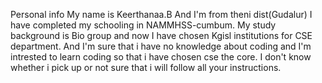 Personal info
My name is Keerthanaa.B
And I'm from theni dist(Gudalur)
I have completed my schooling in NAMMHSS-cumbum.
My study background is Bio group and now I have chosen Kgisl institutions for CSE department.
And I'm sure that i have no knowledge about coding and I'm intrested to learn coding so that i have chosen cse the core.
I don't know whether i pick up or not sure that i will follow all your instructions.
